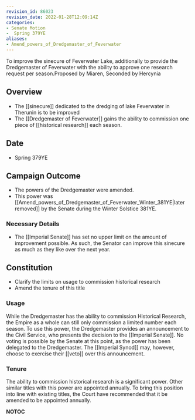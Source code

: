 ```yaml
---
revision_id: 86023
revision_date: 2022-01-28T12:09:14Z
categories:
- Senate Motion
-  Spring 379YE
aliases:
- Amend_powers_of_Dredgemaster_of_Feverwater
---
```


To improve the sinecure of Feverwater Lake, additionally to provide the Dredgemaster of Feverwater with the ability to approve one research request per season.Proposed by Miaren, Seconded by Hercynia

## Overview
* The [[sinecure]] dedicated to the dredging of lake Feverwater in Therunin is to be improved
* The [[Dredgemaster of Feverwater]] gains the ability to commission one piece of [[historical research]] each season.

## Date
* Spring 379YE

## Campaign Outcome
* The powers of the Dredgemaster were amended.
* This power was [[Amend_powers_of_Dredgemaster_of_Feverwater_Winter_381YE|later removed]] by the Senate during the Winter Solstice 381YE.

### Necessary Details
* The [[Imperial Senate]] has set no upper limit on the amount of improvement possible. As such, the Senator can improve this sinecure as much as they like over the next year.

## Constitution
* Clarify the limits on usage to commission historical research
* Amend the tenure of this title

### Usage
While the Dredgemaster has the ability to commission Historical Research, the Empire as a whole can still only commission a limited number each season. To use this power, the Dredgemaster provides an announcement to the Civil Service, who presents the decision to the [[Imperial Senate]]. No voting is possible by the Senate at this point, as the power has been delegated to the Dredgemaster. The [[Imperial Synod]] may, however, choose to exercise their [[veto]] over this announcement.

### Tenure
The ability to commission historical research is a significant power. Other similar titles with this power are appointed annually. To bring this position into line with existing titles, the Court have recommended that it be amended to be appointed annually.



__NOTOC__
